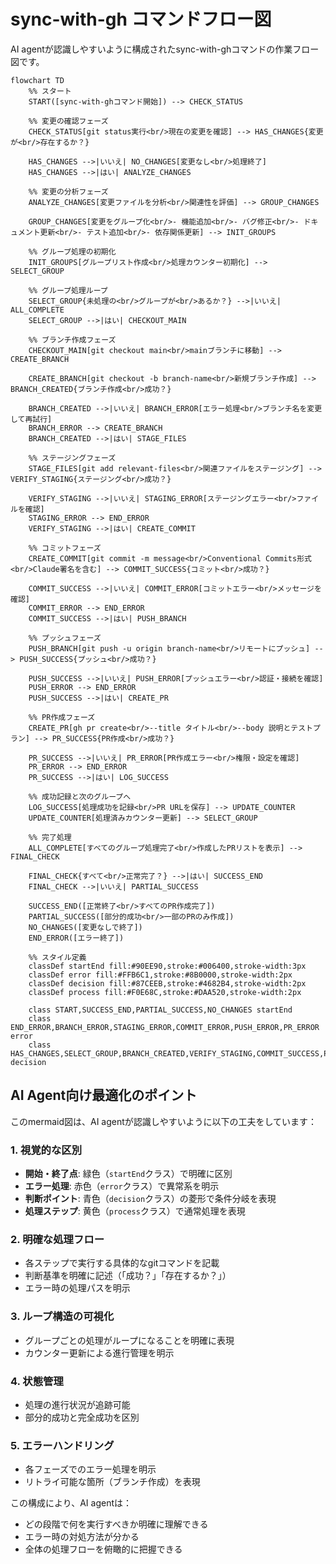 # sync-with-gh コマンドフロー図

AI agentが認識しやすいように構成されたsync-with-ghコマンドの作業フロー図です。

```mermaid
flowchart TD
    %% スタート
    START([sync-with-ghコマンド開始]) --> CHECK_STATUS

    %% 変更の確認フェーズ
    CHECK_STATUS[git status実行<br/>現在の変更を確認] --> HAS_CHANGES{変更が<br/>存在するか？}
    
    HAS_CHANGES -->|いいえ| NO_CHANGES[変更なし<br/>処理終了]
    HAS_CHANGES -->|はい| ANALYZE_CHANGES
    
    %% 変更の分析フェーズ
    ANALYZE_CHANGES[変更ファイルを分析<br/>関連性を評価] --> GROUP_CHANGES
    
    GROUP_CHANGES[変更をグループ化<br/>- 機能追加<br/>- バグ修正<br/>- ドキュメント更新<br/>- テスト追加<br/>- 依存関係更新] --> INIT_GROUPS
    
    %% グループ処理の初期化
    INIT_GROUPS[グループリスト作成<br/>処理カウンター初期化] --> SELECT_GROUP
    
    %% グループ処理ループ
    SELECT_GROUP{未処理の<br/>グループが<br/>あるか？} -->|いいえ| ALL_COMPLETE
    SELECT_GROUP -->|はい| CHECKOUT_MAIN
    
    %% ブランチ作成フェーズ
    CHECKOUT_MAIN[git checkout main<br/>mainブランチに移動] --> CREATE_BRANCH
    
    CREATE_BRANCH[git checkout -b branch-name<br/>新規ブランチ作成] --> BRANCH_CREATED{ブランチ作成<br/>成功？}
    
    BRANCH_CREATED -->|いいえ| BRANCH_ERROR[エラー処理<br/>ブランチ名を変更して再試行]
    BRANCH_ERROR --> CREATE_BRANCH
    BRANCH_CREATED -->|はい| STAGE_FILES
    
    %% ステージングフェーズ
    STAGE_FILES[git add relevant-files<br/>関連ファイルをステージング] --> VERIFY_STAGING{ステージング<br/>成功？}
    
    VERIFY_STAGING -->|いいえ| STAGING_ERROR[ステージングエラー<br/>ファイルを確認]
    STAGING_ERROR --> END_ERROR
    VERIFY_STAGING -->|はい| CREATE_COMMIT
    
    %% コミットフェーズ
    CREATE_COMMIT[git commit -m message<br/>Conventional Commits形式<br/>Claude署名を含む] --> COMMIT_SUCCESS{コミット<br/>成功？}
    
    COMMIT_SUCCESS -->|いいえ| COMMIT_ERROR[コミットエラー<br/>メッセージを確認]
    COMMIT_ERROR --> END_ERROR
    COMMIT_SUCCESS -->|はい| PUSH_BRANCH
    
    %% プッシュフェーズ
    PUSH_BRANCH[git push -u origin branch-name<br/>リモートにプッシュ] --> PUSH_SUCCESS{プッシュ<br/>成功？}
    
    PUSH_SUCCESS -->|いいえ| PUSH_ERROR[プッシュエラー<br/>認証・接続を確認]
    PUSH_ERROR --> END_ERROR
    PUSH_SUCCESS -->|はい| CREATE_PR
    
    %% PR作成フェーズ
    CREATE_PR[gh pr create<br/>--title タイトル<br/>--body 説明とテストプラン] --> PR_SUCCESS{PR作成<br/>成功？}
    
    PR_SUCCESS -->|いいえ| PR_ERROR[PR作成エラー<br/>権限・設定を確認]
    PR_ERROR --> END_ERROR
    PR_SUCCESS -->|はい| LOG_SUCCESS
    
    %% 成功記録と次のグループへ
    LOG_SUCCESS[処理成功を記録<br/>PR URLを保存] --> UPDATE_COUNTER
    UPDATE_COUNTER[処理済みカウンター更新] --> SELECT_GROUP
    
    %% 完了処理
    ALL_COMPLETE[すべてのグループ処理完了<br/>作成したPRリストを表示] --> FINAL_CHECK
    
    FINAL_CHECK{すべて<br/>正常完了？} -->|はい| SUCCESS_END
    FINAL_CHECK -->|いいえ| PARTIAL_SUCCESS
    
    SUCCESS_END([正常終了<br/>すべてのPR作成完了])
    PARTIAL_SUCCESS([部分的成功<br/>一部のPRのみ作成])
    NO_CHANGES([変更なしで終了])
    END_ERROR([エラー終了])
    
    %% スタイル定義
    classDef startEnd fill:#90EE90,stroke:#006400,stroke-width:3px
    classDef error fill:#FFB6C1,stroke:#8B0000,stroke-width:2px
    classDef decision fill:#87CEEB,stroke:#4682B4,stroke-width:2px
    classDef process fill:#F0E68C,stroke:#DAA520,stroke-width:2px
    
    class START,SUCCESS_END,PARTIAL_SUCCESS,NO_CHANGES startEnd
    class END_ERROR,BRANCH_ERROR,STAGING_ERROR,COMMIT_ERROR,PUSH_ERROR,PR_ERROR error
    class HAS_CHANGES,SELECT_GROUP,BRANCH_CREATED,VERIFY_STAGING,COMMIT_SUCCESS,PUSH_SUCCESS,PR_SUCCESS,FINAL_CHECK decision
```

## AI Agent向け最適化のポイント

このmermaid図は、AI agentが認識しやすいように以下の工夫をしています：

### 1. 視覚的な区別
- **開始・終了点**: 緑色（`startEnd`クラス）で明確に区別
- **エラー処理**: 赤色（`error`クラス）で異常系を明示
- **判断ポイント**: 青色（`decision`クラス）の菱形で条件分岐を表現
- **処理ステップ**: 黄色（`process`クラス）で通常処理を表現

### 2. 明確な処理フロー
- 各ステップで実行する具体的なgitコマンドを記載
- 判断基準を明確に記述（「成功？」「存在するか？」）
- エラー時の処理パスを明示

### 3. ループ構造の可視化
- グループごとの処理がループになることを明確に表現
- カウンター更新による進行管理を明示

### 4. 状態管理
- 処理の進行状況が追跡可能
- 部分的成功と完全成功を区別

### 5. エラーハンドリング
- 各フェーズでのエラー処理を明示
- リトライ可能な箇所（ブランチ作成）を表現

この構成により、AI agentは：
- どの段階で何を実行すべきか明確に理解できる
- エラー時の対処方法が分かる
- 全体の処理フローを俯瞰的に把握できる